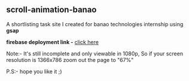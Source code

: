 ## scroll-animation-banao
A shortlisting task site I created for banao technologies internship using **gsap**

**firebase deployment link -** [click here](https://scroll-animation-banao.web.app/)

Note:- It's still incomplete and only viewable in 1080p, So if your screen resolution is 1366x786 zoom out the page to "67%"

P.S:- hope you like it ;)
